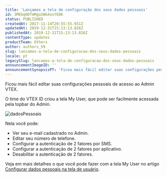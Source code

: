 ```yaml
---
title: 'Lançamos a tela de configuração dos seus dados pessoais'
id: 3MEbq0DfmMgo2WG4osYE8K
status: PUBLISHED
createdAt: 2017-11-14T20:55:55.931Z
updatedAt: 2019-12-31T15:13:13.826Z
publishedAt: 2019-12-31T15:13:13.826Z
contentType: updates
productTeam: Others
author: authors_59
slug: lancamos-a-tela-de-configuracao-dos-seus-dados-pessoais
locale: pt
legacySlug: lancamos-a-tela-de-configuracao-dos-seus-dados-pessoais
announcementImageID: ''
announcementSynopsisPT: 'Ficou mais fácil editar suas configurações pessoais de acesso ao Admin VTEX'
---
```


Ficou mais fácil editar suas configurações pessoais de acesso ao Admin VTEX.

O time do VTEX ID criou a tela My User, que pode ser facilmente acessada pela topbar do Admin.

![dadosPessoais](//images.contentful.com/alneenqid6w5/3c85FBDbJumIgA0smG4Q2S/2af591bd4d724dadae3adebd7525311b/dadosPessoais.png)

Nela você pode:
- Ver seu e-mail cadastrado no Admin.
- Editar seu número de telefone.
- Configurar a autenticação de 2 fatores por SMS.
- Configurar a autenticação de 2 fatores por aplicativo.
- Desabilitar a autenticação de 2 fatores.

Veja em mais detalhes o que você pode fazer com a tela My User no artigo [Configurar dados pessoais na tela de usuário](/pt/tutorial/configurar-dados-pessoais-na-tela-de-usuario).
